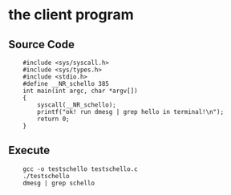 the client program
===
Source Code
---
		#include <sys/syscall.h> 
		#include <sys/types.h>
		#include <stdio.h>
		#define __NR_schello 385
		int main(int argc, char *argv[])
		{ 
			syscall(__NR_schello);
			printf("ok! run dmesg | grep hello in terminal!\n");
			return 0;
		}

Execute
---
		gcc -o testschello testschello.c
		./testschello
		dmesg | grep schello
